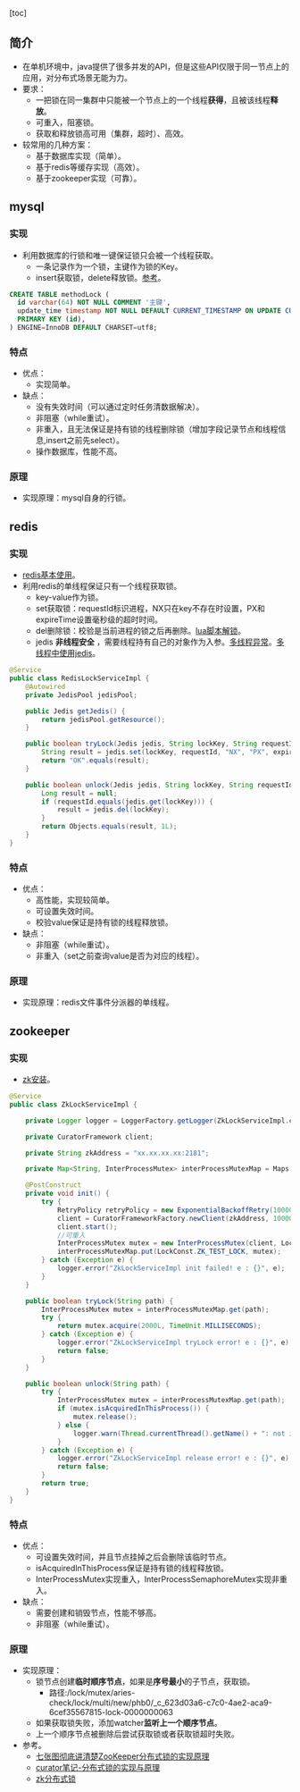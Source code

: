 [toc]
## 简介 ##
- 在单机环境中，java提供了很多并发的API，但是这些API仅限于同一节点上的应用，对分布式场景无能为力。
- 要求：
  - 一把锁在同一集群中只能被一个节点上的一个线程**获得**，且被该线程**释放**。
  - 可重入，阻塞锁。
  - 获取和释放锁高可用（集群，超时）、高效。
- 较常用的几种方案：
  - 基于数据库实现（简单）。
  - 基于redis等缓存实现（高效）。
  - 基于zookeeper实现（可靠）。

## mysql ##
### 实现 ###
- 利用数据库的行锁和唯一键保证锁只会被一个线程获取。
  - 一条记录作为一个锁，主键作为锁的Key。
  - insert获取锁，delete释放锁。[参考](https://www.hollischuang.com/archives/1716)。
``` sql
CREATE TABLE methodLock (
  id varchar(64) NOT NULL COMMENT '主键',
  update_time timestamp NOT NULL DEFAULT CURRENT_TIMESTAMP ON UPDATE CURRENT_TIMESTAMP COMMENT '保存数据时间，自动生成',
  PRIMARY KEY (id),
) ENGINE=InnoDB DEFAULT CHARSET=utf8;
```

### 特点 ###
- 优点：
  - 实现简单。
- 缺点：
  - 没有失效时间（可以通过定时任务清数据解决）。
  - 非阻塞（while重试）。
  - 非重入，且无法保证是持有锁的线程删除锁（增加字段记录节点和线程信息,insert之前先select）。
  - 操作数据库，性能不高。

### 原理 ###
- 实现原理：mysql自身的行锁。

## redis ##
### 实现 ###
- [redis基本使用](https://blog.csdn.net/qq_40369829/article/details/79824618)。
- 利用redis的单线程保证只有一个线程获取锁。
  - key-value作为锁。
  - set获取锁：requestId标识进程，NX只在key不存在时设置，PX和expireTime设置毫秒级的超时时间。
  - del删除锁：校验是当前进程的锁之后再删除。[lua脚本解锁](http://www.importnew.com/27477.html)。
  - jedis **非线程安全** ，需要线程持有自己的对象作为入参。[多线程异常](https://blog.csdn.net/JavaMoo/article/details/77233976)。[多线程中使用jedis](https://blog.csdn.net/lihao21/article/details/46830553)。
```java
@Service
public class RedisLockServiceImpl {
    @Autowired
    private JedisPool jedisPool;

    public Jedis getJedis() {
        return jedisPool.getResource();
    }

    public boolean tryLock(Jedis jedis, String lockKey, String requestId, int expireTime) {
        String result = jedis.set(lockKey, requestId, "NX", "PX", expireTime);
        return "OK".equals(result);
    }

    public boolean unlock(Jedis jedis, String lockKey, String requestId) {
        Long result = null;
        if (requestId.equals(jedis.get(lockKey))) {
            result = jedis.del(lockKey);
        }
        return Objects.equals(result, 1L);
    }
}
```
### 特点 ###
- 优点：
  - 高性能，实现较简单。
  - 可设置失效时间。
  - 校验value保证是持有锁的线程释放锁。
- 缺点：
  - 非阻塞（while重试）。
  - 非重入（set之前查询value是否为对应的线程）。

### 原理 ###
- 实现原理：redis文件事件分派器的单线程。

## zookeeper ##
### 实现 ###
- [zk安装](https://blog.csdn.net/qq_40369829/article/details/107204242)。
```java
@Service
public class ZkLockServiceImpl {

    private Logger logger = LoggerFactory.getLogger(ZkLockServiceImpl.class);

    private CuratorFramework client;

    private String zkAddress = "xx.xx.xx.xx:2181";

    private Map<String, InterProcessMutex> interProcessMutexMap = Maps.newConcurrentMap();

    @PostConstruct
    private void init() {
        try {
            RetryPolicy retryPolicy = new ExponentialBackoffRetry(10000, 6);
            client = CuratorFrameworkFactory.newClient(zkAddress, 10000, 180000, retryPolicy);
            client.start();
			//可重入
            InterProcessMutex mutex = new InterProcessMutex(client, LockConst.ZK_TEST_LOCK);
            interProcessMutexMap.put(LockConst.ZK_TEST_LOCK, mutex);
        } catch (Exception e) {
            logger.error("ZkLockServiceImpl init failed! e : {}", e);
        }
    }

    public boolean tryLock(String path) {
        InterProcessMutex mutex = interProcessMutexMap.get(path);
        try {
            return mutex.acquire(2000L, TimeUnit.MILLISECONDS);
        } catch (Exception e) {
            logger.error("ZkLockServiceImpl tryLock error! e : {}", e);
            return false;
        }
    }

    public boolean unlock(String path) {
        try {
            InterProcessMutex mutex = interProcessMutexMap.get(path);
            if (mutex.isAcquiredInThisProcess()) {
                mutex.release();
            } else {
                logger.warn(Thread.currentThread().getName() + ": not in this process");
            }
        } catch (Exception e) {
            logger.error("ZkLockServiceImpl release error! e : {}", e);
            return false;
        }
        return true;
    }
}
```

### 特点 ###
- 优点：
  - 可设置失效时间，并且节点挂掉之后会删除该临时节点。
  - isAcquiredInThisProcess保证是持有锁的线程释放锁。
  - InterProcessMutex实现重入，InterProcessSemaphoreMutex实现非重入。
- 缺点：
  - 需要创建和销毁节点，性能不够高。
  - 非阻塞（while重试）。

### 原理 ###
- 实现原理：
  - 锁节点创建**临时顺序节点**，如果是**序号最小**的子节点，获取锁。
    - 路径:/lock/mutex/aries-check/lock/multi/new/phb0/_c_623d03a6-c7c0-4ae2-aca9-6cef35567815-lock-0000000063
  - 如果获取锁失败，添加watcher**监听上一个顺序节点**。
  - 上一个顺序节点被删除后尝试获取锁或者获取锁超时失败。
- 参考。
  - [七张图彻底讲清楚ZooKeeper分布式锁的实现原理](https://juejin.im/post/5c01532ef265da61362232ed)<br>
  - [curator笔记-分布式锁的实现与原理](https://www.jianshu.com/p/6618471f6e75)
  - [zk分布式锁](http://ifeve.com/zookeeper-lock/)